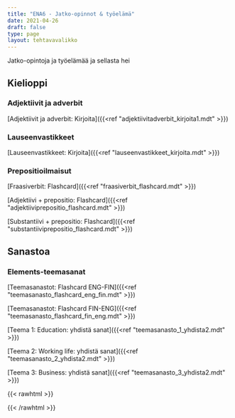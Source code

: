 ```yaml
---
title: "ENA6 - Jatko-opinnot & työelämä"
date: 2021-04-26
draft: false
type: page
layout: tehtavavalikko
---
```

Jatko-opintoja ja työelämää ja sellasta hei 

## Kielioppi

### Adjektiivit ja adverbit

[Adjektiivit ja adverbit: Kirjoita]({{<ref "adjektiivitadverbit_kirjoita1.mdt" >}})

### Lauseenvastikkeet
[Lauseenvastikkeet: Kirjoita]({{<ref "lauseenvastikkeet_kirjoita.mdt" >}})

### Prepositioilmaisut

[Fraasiverbit: Flashcard]({{<ref "fraasiverbit_flashcard.mdt" >}})

[Adjektiivi + prepositio: Flashcard]({{<ref "adjektiiviprepositio_flashcard.mdt" >}})

[Substantiivi + prepositio: Flashcard]({{<ref "substantiiviprepositio_flashcard.mdt" >}})


## Sanastoa
### Elements-teemasanat
[Teemasanastot: Flashcard ENG-FIN]({{<ref "teemasanasto_flashcard_eng_fin.mdt" >}})

[Teemasanastot: Flashcard FIN-ENG]({{<ref "teemasanasto_flashcard_fin_eng.mdt" >}})

[Teema 1: Education: yhdistä sanat]({{<ref "teemasanasto_1_yhdista2.mdt" >}})

[Teema 2: Working life: yhdistä sanat]({{<ref "teemasanasto_2_yhdista2.mdt" >}})

[Teema 3: Business: yhdistä sanat]({{<ref "teemasanasto_3_yhdista2.mdt" >}})

{{< rawhtml >}}
<style>
#hello{
    background: url(/img/kansikuvat/kurssivalikot/ena6.jpg)
}

#hello h {
    font-size: 2.5em!important;
}
</style>

{{< /rawhtml >}}